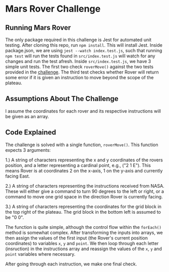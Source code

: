 # Mars Rover Challenge

## Running Mars Rover
The only package required in this challenge is Jest for automated unit testing. After cloning this repo, run `npm install`. This will install Jest. Inside package.json, we are using `jest --watch index.test.js`, such that running `npm test` will run the tests found in `src/index.test.js` will watch for any changes and run the test afresh. Inside `src/index.test.js`, we have 3 simple unit tests. The first two check `roverMove()` against the two tests provided in the [challenge](https://code.google.com/archive/p/marsrovertechchallenge/). The third test checks whether Rover will return some error if it is given an instruction to move beyond the scope of the plateau.

## Assumptions About The Challenge
I assume the coordinates for each rover and its respective instructions will be given as an array.

## Code Explained
The challenge is solved with a single function, `roverMove()`. This function expects 3 arguments:

1.) A string of characters representing the x and y coordinates of the rovers position, and a letter representing a cardinal point, e.g., ("2 1 E"). This means Rover is at coordinates 2 on the x-axis, 1 on the y-axis and currently facing East.

2.) A string of characters representing the instructions received from NASA. These will either give a command to turn 90 degrees to the left or right, or a command to move one grid space in the direction Rover is currently facing.

3.) A string of characters representing the coordinates for the grid block in the top right of the plateau. The grid block in the bottom left is assumed to be "0 0".

The function is quite simple, although the control flow within the `forEach()` method is somewhat complex. After transforming the inputs into arrays, we then assign the values of the first input (the Rover's current position coordinates) to variables `x`, `y` and `point`. We then loop through each letter (insruction) in the instructions array and reassign the values of the `x`, `y` and `point` variables where necessary. 

After going through each instruction, we make one final check. 